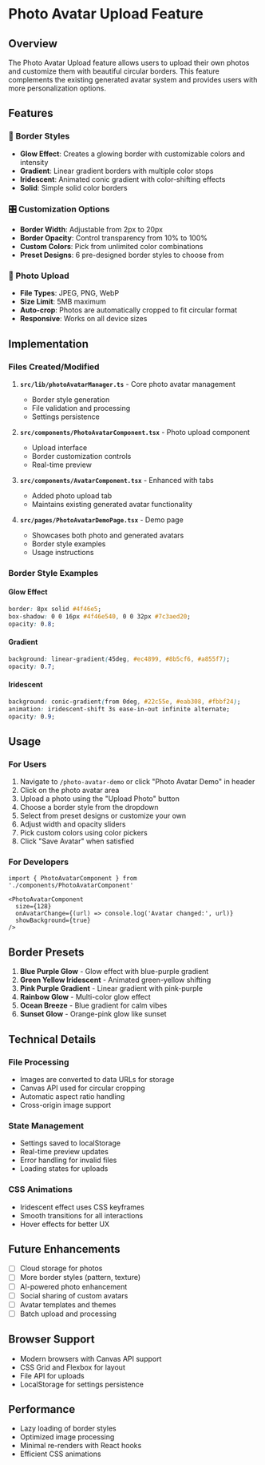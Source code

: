 # Photo Avatar Upload Feature

## Overview

The Photo Avatar Upload feature allows users to upload their own photos and customize them with beautiful circular borders. This feature complements the existing generated avatar system and provides users with more personalization options.

## Features

### 🎨 Border Styles
- **Glow Effect**: Creates a glowing border with customizable colors and intensity
- **Gradient**: Linear gradient borders with multiple color stops
- **Iridescent**: Animated conic gradient with color-shifting effects
- **Solid**: Simple solid color borders

### 🎛️ Customization Options
- **Border Width**: Adjustable from 2px to 20px
- **Border Opacity**: Control transparency from 10% to 100%
- **Custom Colors**: Pick from unlimited color combinations
- **Preset Designs**: 6 pre-designed border styles to choose from

### 📸 Photo Upload
- **File Types**: JPEG, PNG, WebP
- **Size Limit**: 5MB maximum
- **Auto-crop**: Photos are automatically cropped to fit circular format
- **Responsive**: Works on all device sizes

## Implementation

### Files Created/Modified

1. **`src/lib/photoAvatarManager.ts`** - Core photo avatar management
   - Border style generation
   - File validation and processing
   - Settings persistence

2. **`src/components/PhotoAvatarComponent.tsx`** - Photo upload component
   - Upload interface
   - Border customization controls
   - Real-time preview

3. **`src/components/AvatarComponent.tsx`** - Enhanced with tabs
   - Added photo upload tab
   - Maintains existing generated avatar functionality

4. **`src/pages/PhotoAvatarDemoPage.tsx`** - Demo page
   - Showcases both photo and generated avatars
   - Border style examples
   - Usage instructions

### Border Style Examples

#### Glow Effect
```css
border: 8px solid #4f46e5;
box-shadow: 0 0 16px #4f46e540, 0 0 32px #7c3aed20;
opacity: 0.8;
```

#### Gradient
```css
background: linear-gradient(45deg, #ec4899, #8b5cf6, #a855f7);
opacity: 0.7;
```

#### Iridescent
```css
background: conic-gradient(from 0deg, #22c55e, #eab308, #fbbf24);
animation: iridescent-shift 3s ease-in-out infinite alternate;
opacity: 0.9;
```

## Usage

### For Users
1. Navigate to `/photo-avatar-demo` or click "Photo Avatar Demo" in header
2. Click on the photo avatar area
3. Upload a photo using the "Upload Photo" button
4. Choose a border style from the dropdown
5. Select from preset designs or customize your own
6. Adjust width and opacity sliders
7. Pick custom colors using color pickers
8. Click "Save Avatar" when satisfied

### For Developers
```tsx
import { PhotoAvatarComponent } from './components/PhotoAvatarComponent'

<PhotoAvatarComponent
  size={128}
  onAvatarChange={(url) => console.log('Avatar changed:', url)}
  showBackground={true}
/>
```

## Border Presets

1. **Blue Purple Glow** - Glow effect with blue-purple gradient
2. **Green Yellow Iridescent** - Animated green-yellow shifting
3. **Pink Purple Gradient** - Linear gradient with pink-purple
4. **Rainbow Glow** - Multi-color glow effect
5. **Ocean Breeze** - Blue gradient for calm vibes
6. **Sunset Glow** - Orange-pink glow like sunset

## Technical Details

### File Processing
- Images are converted to data URLs for storage
- Canvas API used for circular cropping
- Automatic aspect ratio handling
- Cross-origin image support

### State Management
- Settings saved to localStorage
- Real-time preview updates
- Error handling for invalid files
- Loading states for uploads

### CSS Animations
- Iridescent effect uses CSS keyframes
- Smooth transitions for all interactions
- Hover effects for better UX

## Future Enhancements

- [ ] Cloud storage for photos
- [ ] More border styles (pattern, texture)
- [ ] AI-powered photo enhancement
- [ ] Social sharing of custom avatars
- [ ] Avatar templates and themes
- [ ] Batch upload and processing

## Browser Support

- Modern browsers with Canvas API support
- CSS Grid and Flexbox for layout
- File API for uploads
- LocalStorage for settings persistence

## Performance

- Lazy loading of border styles
- Optimized image processing
- Minimal re-renders with React hooks
- Efficient CSS animations 